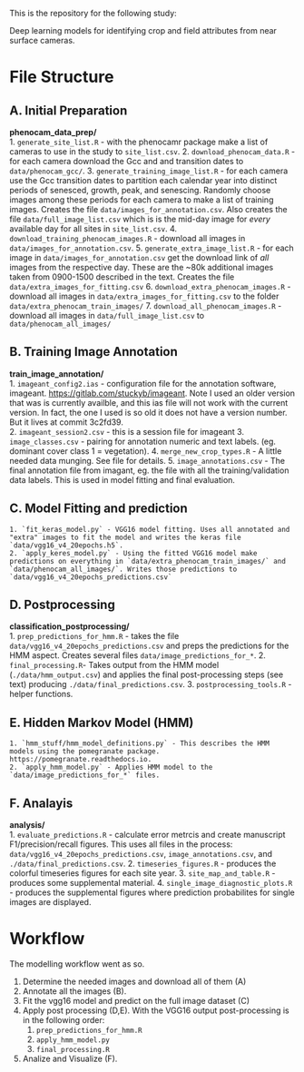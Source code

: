 This is the repository for the following study:

Deep learning models for identifying crop and field attributes from near surface cameras. 

# File Structure
## A. Initial Preparation
**phenocam_data_prep/**  
    1. `generate_site_list.R` - with the phenocamr package make a list of cameras to use in the study to `site_list.csv`.
    2. `download_phenocam_data.R` - for each camera download the Gcc and and transition dates to `data/phenocam_gcc/`. 
    3. `generate_training_image_list.R` - for each camera use the Gcc transition dates to partition each calendar year into distinct periods of senesced, growth, peak, and senescing. Randomly choose images among these periods for each camera to make a list of training images. Creates the file `data/images_for_annotation.csv`. Also creates the file `data/full_image_list.csv` which is is the  mid-day image for *every* available day for all sites in `site_list.csv`.
    4. `download_training_phenocam_images.R` - download all images in `data/images_for_annotation.csv`.
    5. `generate_extra_image_list.R` - for each image in `data/images_for_annotation.csv` get the download link of *all* images from the respective day. These are the ~80k additional images taken from 0900-1500 described in the text. Creates the file `data/extra_images_for_fitting.csv`
    6. `download_extra_phenocam_images.R` - download all images in `data/extra_images_for_fitting.csv` to the folder `data/extra_phenocam_train_images/`
    7. `download_all_phenocam_images.R` - download all images in `data/full_image_list.csv` to `data/phenocam_all_images/`
    
## B. Training Image Annotation 
**train_image_annotation/**  
    1. `imageant_config2.ias` - configuration file for the annotation software, imageant.  https://gitlab.com/stuckyb/imageant. Note I used an older version that was is currently availble, and this ias file will not work with the current version. In fact, the one I used is so old it does not have a version number. But it lives at commit 3c2fd39.  
    2. `imageant_session2.csv` - this is a session file for imageant
    3. `image_classes.csv` - pairing for annotation numeric and text labels. (eg. dominant cover class 1 = vegetation).
    4. `merge_new_crop_types.R` - A little needed data munging. See file for details.
    5. `image_annotations.csv` - The  final annotation file from imagant, eg. the file with all the training/validation data labels. This is used in model fitting and final evaluation.

## C. Model Fitting and prediction
    1. `fit_keras_model.py` - VGG16 model fitting. Uses all annotated and "extra" images to fit the model and writes the keras file `data/vgg16_v4_20epochs.h5`.
    2. `apply_keres_model.py` - Using the fitted VGG16 model make predictions on everything in `data/extra_phenocam_train_images/` and `data/phenocam_all_images/`. Writes those predictions to `data/vgg16_v4_20epochs_predictions.csv` 

## D. Postprocessing
**classification_postprocessing/**  
    1. `prep_predictions_for_hmm.R` - takes the file `data/vgg16_v4_20epochs_predictions.csv` and preps the predictions for the HMM aspect. Creates several files `data/image_predictions_for_*`. 
    2. `final_processing.R`- Takes output from the  HMM model (`./data/hmm_output.csv`) and applies the final post-processing steps (see text) producing `./data/final_predictions.csv`.
    3. `postprocessing_tools.R` - helper functions.

## E. Hidden Markov Model (HMM)
    1. `hmm_stuff/hmm_model_definitions.py` - This describes the HMM models using the pomegranate package. https://pomegranate.readthedocs.io.  
    2. `apply_hmm_model.py` - Applies HMM model to the  `data/image_predictions_for_*` files. 

## F. Analayis
**analysis/**  
    1. `evaluate_predictions.R` - calculate error metrcis and create manuscript F1/precision/recall figures. This uses all files in the process:   `data/vgg16_v4_20epochs_predictions.csv`, `image_annotations.csv`, and `./data/final_predictions.csv`.
    2. `timeseries_figures.R` - produces the colorful timeseries figures for each site year.
    3. `site_map_and_table.R` - produces some supplemental material. 
    4. `single_image_diagnostic_plots.R` - produces the supplemental figures where prediction probabilites for single images are displayed.
    
    
# Workflow
The modelling workflow went as so.  
1. Determine the needed images and download all of them (A)
2. Annotate all the images (B).
3. Fit the vgg16 model and predict on the full image dataset (C)
4. Apply post processing (D,E).
    With the VGG16 output post-processing is in the following order:
    1. `prep_predictions_for_hmm.R`
    2. `apply_hmm_model.py`
    3. `final_processing.R`
5. Analize and Visualize (F).
    
    
    
    
